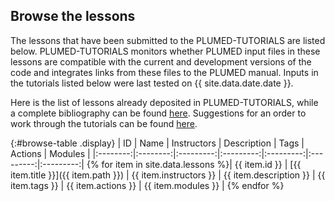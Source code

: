 Browse the lessons 
-----------------------------
The lessons that have been submitted to the PLUMED-TUTORIALS are listed below.  PLUMED-TUTORIALS monitors whether PLUMED input files in these lessons are compatible with the current and development
versions of the code and integrates links from these files to the PLUMED manual.  Inputs in the tutorials listed below were last tested on {{ site.data.date.date }}.

Here is the list of lessons already deposited in PLUMED-TUTORIALS, while a complete bibliography can be found [here](bibliography.md).
Suggestions for an order to work through the tutorials can be found [here](summarygraph.md).

{:#browse-table .display}
| ID | Name | Instructors | Description | Tags | Actions | Modules |
|:--------:|:--------:|:---------:|:---------:|:---------:|:---------:|:---------:|
{% for item in site.data.lessons %}| {{ item.id }} | [{{ item.title }}]({{ item.path }}) | {{ item.instructors }} | {{ item.description }} | {{ item.tags }} | {{ item.actions }} | {{ item.modules }} |
{% endfor %}


<script>
$(document).ready(function() {
var table = $('#browse-table').DataTable({
  "dom": '<"search"f><"top"il>rt<"bottom"Bp><"clear">',
  language: { search: '', searchPlaceholder: "Search project..." },
  buttons: [
        'copy', 'excel', 'pdf'
  ],
  "columnDefs": [ 
     { "targets": 4, "visible": false },
     { "targets": 5, "visible": false },
     { "targets": 6, "visible": false }
  ],
  "order": [[ 0, "desc" ]]
  });
$('#browse-table-searchbar').keyup(function () {
  table.search( this.value ).draw();
  });
  hu = window.location.search.substring(1);
  searchfor = hu.split("=");
  if( searchfor[0]=="search" ) {
      table.search( searchfor[1].replace("%20"," ") ).draw();
  }
});
</script>
